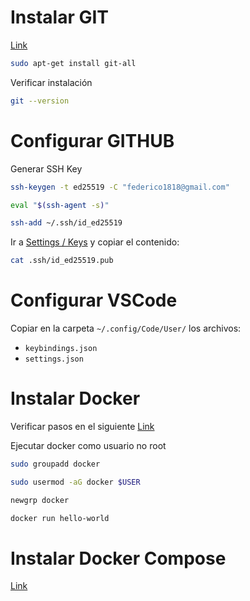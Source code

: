 # Instalar GIT

[Link](https://git-scm.com/book/en/v2/Getting-Started-Installing-Git)

```sh
sudo apt-get install git-all
```

Verificar instalación

```sh
git --version
```

# Configurar GITHUB

Generar SSH Key

```sh
ssh-keygen -t ed25519 -C "federico1818@gmail.com"
```

```sh
eval "$(ssh-agent -s)"
```

```sh
ssh-add ~/.ssh/id_ed25519
```

Ir a [Settings / Keys](https://github.com/settings/keys) y copiar el contenido:

```sh
cat .ssh/id_ed25519.pub
```

# Configurar VSCode

Copiar en la carpeta ```~/.config/Code/User/``` los archivos:
* ```keybindings.json``` 
* ```settings.json```

# Instalar Docker

Verificar pasos en el siguiente [Link](https://docs.docker.com/engine/install/ubuntu/)

Ejecutar docker como usuario no root

```sh
sudo groupadd docker
```

```sh
sudo usermod -aG docker $USER
```

```sh
newgrp docker
```

```sh
docker run hello-world
```

# Instalar Docker Compose

[Link](https://docs.docker.com/compose/install/standalone/)
